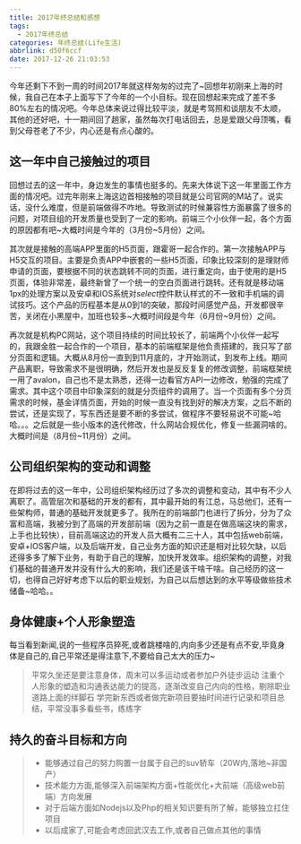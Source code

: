 ```yaml
---
title: 2017年终总结和感想
tags:
  - 2017年终总结
categories: 年终总结(Life生活)
abbrlink: d50f6ccf
date: 2017-12-26 21:03:53
---
```




今年还剩下不到一周的时间2017年就这样匆匆的过完了~回想年初刚来上海的时候，我自己在本子上面写下了今年的一个小目标。现在回想起来完成了差不多80%左右的情况吧。今年总体来说过得比较平淡，就是考驾照和谈朋友不太顺，其他的还好吧，十一期间回了趟家，虽然每次打电话回去，总是爱跟父母顶嘴，看到父母苍老了不少，内心还是有点心酸的。
<!--more-->

## 这一年中自己接触过的项目

回想过去的这一年中，身边发生的事情也挺多的。先来大体说下这一年里面工作方面的情况吧。过完年刚来上海这边首相接触的项目就是公司官网的M站了。说实话，没什么难度，但是前端做得不咋地。导致测试的时候兼容性方面暴露了很多的问题，对项目组的开发质量也受到了一定的影响。前端三个小伙伴一起，各个方面的原因都有吧~大概时间是今年的（3月份~5月份）之间。

其次就是接触的高端APP里面的H5页面，跟霍哥一起合作的。第一次接触APP与H5交互的项目。主要是负责APP中嵌套的一些H5页面，印象比较深刻的是理财师申请的页面，要根据不同的状态跳转不同的页面，进行重定向，由于使用的是H5页面，体验非常差，最终新曾了一个统一的空白页面进行跳转。还有就是移动端1px的处理方案以及安卓和IOS系统对*select*控件默认样式的不一致和手机端的调试技巧。这个产品的历程基本是从0到1的突破，那段时间感觉产品，开发都很辛苦，关闭在小黑屋中，加班也较多~大概时间段是今年（6月份~9月份）之间。

再次就是机构PC网站，这个项目持续的时间比较长了，前端两个小伙伴一起写的，我跟金胜一起合作的一个项目，基本的前端框架是他负责搭建的，我只写了部分页面和逻辑。大概从8月份一直到到11月底的，才开始测试，到发布上线。期间产品离职，导致需求不是很明确，然后开发也是反反复复的修改调整，前端框架统一用了avalon，自己也不是太熟悉，还得一边看官方API一边修改，勉强的完成了需求。其中这个项目中印象深刻的就是分页组件的调用了。当一个页面有多个分页需求的时候，基金详情页面，开始的时候一直没有找到好的解决方案，之后不断的尝试，还是实现了，写东西还是要不断的多尝试，做程序不要轻易说不可能~哈哈。。。之后就是一些小版本的迭代修改，什么网站合规优化，修复一些漏洞啥的。大概时间是（8月份~11月份）之间。

## 公司组织架构的变动和调整

在即将过去的这一年中，公司组织架构经历过了多次的调整和变动，其中有不少人离职了。高管层次和基础的开发的都有，其中最开始的有江总，马总他们，还有一些架构师，普通的基础开发就更多了。我所在的前端部门也进行了拆分，分为了众富和高端，我被分到了高端的开发部前端（因为之前一直是在做高端这块的需求，上手也比较快），目前高端这边的开发人员大概有二三十人，其中包括web前端，安卓+IOS客户端，以及后端开发，自己业务方面的知识还是相对比较欠缺，以后还得多多了解下业务，有助于自己的理解，加快开发效率。组织架构的调整，对我们基础的普通开发并没有什么大的影响，我们还是该干啥干啥。自己经历的这一切，也得自己好好考虑下以后的职业规划，为自己以后想达到的水平等级做些技术储备~哈哈。。

## 身体健康+个人形象塑造

每当看到新闻,说的一些程序员猝死,或者跳楼啥的,内向多少还是有点不安,毕竟身体是自己的,自己平常还是得注意下,不要给自己太大的压力~

>  平常久坐还是要注意身体，周末可以多运动或者参加户外徒步运动
>  注重个人形象的塑造和沟通表达能力的提高，逐渐改变自己内向的性格，剔除职业道路上面的绊脚石
>  学完新东西或者做完新项目要抽时间进行记录和项目总结，平常没事多看些书，练练字

## 持久的奋斗目标和方向

> -  能够通过自己的努力购置一台属于自己的suv轿车（20W内,落地~非国产）
> -  技术能力方面,能够深入前端架构方面+性能优化+大前端（高级web前端）方向发展
> -  对于后端方面如Nodejs以及Php的相关知识要有所了解，能够独立扛住项目
> -  以后成家了,可能会考虑回武汉去工作,或者自己做点其他的事情



